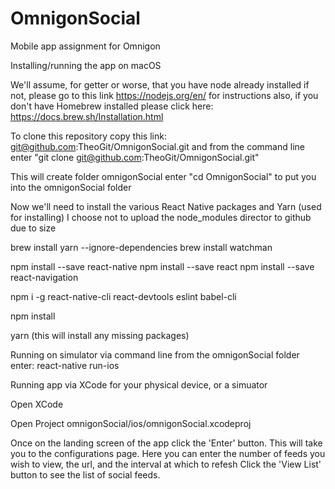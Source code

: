 # OmnigonSocial
Mobile app assignment for Omnigon

Installing/running the app on macOS

We'll assume, for getter or worse, that you have node already installed
if not, please go to this link https://nodejs.org/en/ for instructions 
also, if you don't have Homebrew installed please click here: https://docs.brew.sh/Installation.html

To clone this repository copy this link: git@github.com:TheoGit/OmnigonSocial.git
and from the command line enter "git clone git@github.com:TheoGit/OmnigonSocial.git"

This will create folder omnigonSocial
enter "cd OmnigonSocial" to put you into the omnigonSocial folder

Now we'll need to install the various React Native packages and Yarn (used for installing)
I choose not to upload the node_modules director to github due to size

brew install yarn --ignore-dependencies
brew install watchman

npm install --save react-native
npm install --save react
npm install --save react-navigation

npm i -g react-native-cli react-devtools eslint babel-cli

npm install 

yarn (this will install any missing packages)

Running on simulator via command line
from the omnigonSocial folder enter: react-native run-ios

Running app via XCode for your physical device, or a simuator

Open XCode

Open Project omnigonSocial/ios/omnigonSocial.xcodeproj

Once on the landing screen of the app click the 'Enter' button.
This will take you to the configurations page.
Here you can enter the number of feeds you wish to view, the url, and the interval at which to refesh
Click the 'View List' button to see the list of social feeds.


